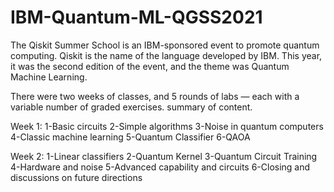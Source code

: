 # IBM-Quantum-ML-QGSS2021

The Qiskit Summer School is an IBM-sponsored event to promote quantum computing. Qiskit is the name of the language developed by IBM. This year, it was the second edition of the event, and the theme was Quantum Machine Learning.

There were two weeks of classes, and 5 rounds of labs — each with a variable number of graded exercises.
summary of content.

Week 1:
1-Basic circuits
2-Simple algorithms
3-Noise in quantum computers
4-Classic machine learning
5-Quantum Classifier
6-QAOA

Week 2:
1-Linear classifiers
2-Quantum Kernel
3-Quantum Circuit Training
4-Hardware and noise
5-Advanced capability and circuits
6-Closing and discussions on future directions
